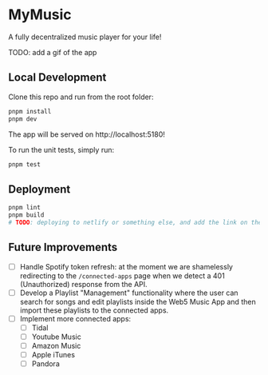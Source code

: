 # MyMusic

A fully decentralized music player for your life!

TODO: add a gif of the app

## Local Development

Clone this repo and run from the root folder:

```sh
pnpm install
pnpm dev
```

The app will be served on http://localhost:5180!

To run the unit tests, simply run:

```sh
pnpm test
```

## Deployment

```sh
pnpm lint
pnpm build
# TODO: deploying to netlify or something else, and add the link on the top of the readme
```

## Future Improvements

- [ ] Handle Spotify token refresh: at the moment we are shamelessly redirecting to the `/connected-apps` page when we detect a 401 (Unauthorized) response from the API.
- [ ] Develop a Playlist "Management" functionality where the user can search for songs and edit playlists inside the Web5 Music App and then import these playlists to the connected apps.
- [ ] Implement more connected apps:
  - [ ] Tidal
  - [ ] Youtube Music
  - [ ] Amazon Music
  - [ ] Apple iTunes
  - [ ] Pandora

